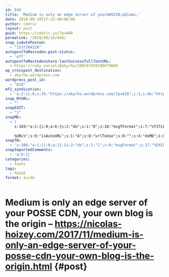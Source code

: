 ```yaml
---
id: 840
title: 'Medium is only an edge server of your&#8230;&diams;'
date: 2018-09-18T17:23:48+00:00
author: cedric
layout: post
guid: https://cedric.io/?p=840
permalink: /2018/09/18/840/
snap_isAutoPosted:
  - "1537284228"
autopostToMastodon-post-status:
  - 'off'
autopostToMastodonshare-lastSuccessfullTootURL:
  - https://ruby.social/@akyrho/100747459199679668
wp_crosspost_destination:
  - akyrho.wordpress.com
wordpress_post_id:
  - "818"
mf2_syndication:
  - 'a:2:{i:0;s:35:"https://akyrho.wordpress.com/?p=818";i:1;s:46:"https://ruby.social/@akyrho/100747459199679668";}'
snap_MYURL:
  - ""
snapEdIT:
  - "1"
snapMD:
  - |
    s:169:"a:1:{i:0;a:6:{s:2:"do";s:1:"0";s:10:"msgTFormat";s:7:"%TITLE%";s:9:"msgFormat";s:19:"%FULLTEXT%
    
    %URL%";s:9:"isAutoURL";s:1:"A";s:8:"urlToUse";s:0:"";s:4:"doMD";i:0;}}";
snapTW:
  - 's:380:"a:1:{i:0;a:12:{s:2:"do";s:1:"1";s:9:"msgFormat";s:17:"%EXCERPT% - %URL%";s:8:"attchImg";s:1:"1";s:9:"isAutoImg";s:1:"A";s:8:"imgToUse";s:0:"";s:9:"isAutoURL";s:1:"A";s:8:"urlToUse";s:0:"";s:4:"doTW";i:0;s:8:"isPosted";s:1:"1";s:4:"pgID";s:19:"1042071884551127040";s:7:"postURL";s:53:"https://twitter.com/akyrho/status/1042071884551127040";s:5:"pDate";s:19:"2018-09-18 15:24:32";}}";'
snapImportedComments:
  - 'a:0:{}'
categories:
  - toots
tags:
  - POSSE
format: aside
---
```

# Medium is only an edge server of your POSSE CDN, your own blog is the origin &#8211; <https://nicolas-hoizey.com/2017/11/medium-is-only-an-edge-server-of-your-posse-cdn-your-own-blog-is-the-origin.html> {#post}